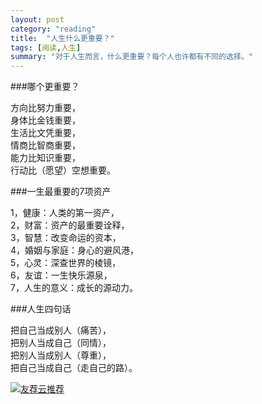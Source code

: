 ```yaml
---
layout: post
category: "reading"
title:  "人生什么更重要？"
tags: [阅读,人生]
summary: "对于人生而言，什么更重要？每个人也许都有不同的选择。"
---
```

###哪个更重要？

方向比努力重要，<br/>
身体比金钱重要，<br/>
生活比文凭重要，<br/>
情商比智商重要，<br/>
能力比知识重要，<br/>
行动比（愿望）空想重要。


###一生最重要的7项资产

1，健康：人类的第一资产，<br/>
2，财富：资产的最重要诠释，<br/>
3，智慧：改变命运的资本，<br/>
4，婚姻与家庭：身心的避风港，<br/>
5，心灵：深查世界的棱镜，<br/>
6，友谊：一生快乐源泉，<br/>
7，人生的意义：成长的源动力。


###人生四句话

把自己当成别人（痛苦），<br/>
把别人当成自己（同情），<br/>
把别人当成别人（尊重），<br/>
把自己当成自己（走自己的路）。<br/>
<!-- UJian Button BEGIN -->
<div class="ujian-hook"></div>
<script type="text/javascript">var ujian_config = {num:6,picSize:84,textHeight:45};</script>
<script type="text/javascript" src="http://v1.ujian.cc/code/ujian.js?uid=2045533"></script>
<a href="http://www.ujian.cc" style="border:0;"><img src="http://img.ujian.cc/pixel.png" alt="友荐云推荐" style="border:0;padding:0;margin:0;" /></a>
<!-- UJian Button END -->
